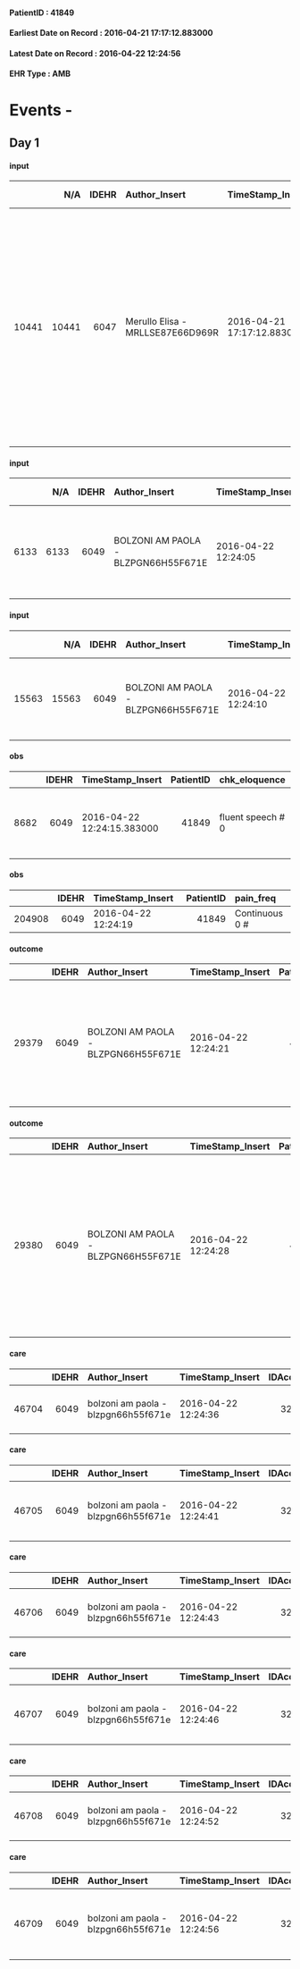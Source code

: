 
#### PatientID : 41849
#### Earliest Date on Record : 2016-04-21 17:17:12.883000
#### Latest Date on Record : 2016-04-22 12:24:56
#### EHR Type : AMB

# Events - 

## Day 1

#### input
|       |    N/A |   IDEHR | Author_Insert                    | TimeStamp_Insert           | EHRType   |   PatientID |   IDDigitalSignDocument | persone_vicine   |   Unnamed: 0_x.1 |   IDANAMNESI_SOCIALE | Patient   | FamigliaAltro   | Paziente_T   | FamigliaAltro_T   |   Non_Rilevabile_x.1 | Note_Non_Rilevabile_x.1   | opt_Problemi   | Note_I                                                                                                                | ds_note_timori                                                                                                                                                | chk_contr_sintomi   | opt_paziente_a   | opt_famiglia_a   | opt_adeguatezza   | ds_note_ad                                                                                                           | opt_paziente_solo   | ds_note_con                                                                                                                         | opt_presente_assente   | Presenza_minori   | Caregiver_principale   | opt_capacita         | ds_familiari_coinv   | opt_necessario   | opt_presente   | opt_risorse_ec   | opt_paziente_psi   | opt_Ins_vol   | ds_note_prio                                                                                                                                                                                                                            | opt_paziente_ad   | opt_caregiver_ad   | opt_esenzione   | opt_inv_civile   |   ds_codice_es | Needs     | Domestic partnership   | Fragility                    | opt_disponibilita_f   | opt_indennita_acc   | opt_legge   | opt_famiglia_psi   | opt_disponibilit_paz   |
|------:|-------:|--------:|:---------------------------------|:---------------------------|:----------|------------:|------------------------:|:-----------------|-----------------:|---------------------:|:----------|:----------------|:-------------|:------------------|---------------------:|:--------------------------|:---------------|:----------------------------------------------------------------------------------------------------------------------|:--------------------------------------------------------------------------------------------------------------------------------------------------------------|:--------------------|:-----------------|:-----------------|:------------------|:---------------------------------------------------------------------------------------------------------------------|:--------------------|:------------------------------------------------------------------------------------------------------------------------------------|:-----------------------|:------------------|:-----------------------|:---------------------|:---------------------|:-----------------|:---------------|:-----------------|:-------------------|:--------------|:----------------------------------------------------------------------------------------------------------------------------------------------------------------------------------------------------------------------------------------|:------------------|:-------------------|:----------------|:-----------------|---------------:|:----------|:-----------------------|:-----------------------------|:----------------------|:--------------------|:------------|:-------------------|:-----------------------|
| 10441 |  10441 |    6047 | Merullo Elisa - MRLLSE87E66D969R | 2016-04-21 17:17:12.883000 | AMB       |       41849 |                  342694 | N/A              |             3094 |                 1999 | Si#1      | Si#1            | Parziale#2   | Si#1              |                    0 | NR                        | No#0           | La pz informata di tutta la diagnosi compresa la progressione di malattia. Coniuge informato della prognosi infausta. | Il coniuge √® molto spaventato nella gestione dell'assistenza: mi ha manifestato problema soprattutto per la notte, teme di non sentire stare male la coniuge | controllo sintomi#0 | Indefinite#2     | Congruenti#1     | Da valutare#2     | Il coniuge gestisce da solo l'assistenza con l'aiuto sporadico del figlio. Non √® presente rete familiare o amicale. | No#0                | La pz vive con il coniuge che gestisce l'intera assistenza. Presente un figlio che vive fuori casa; figlio presente sporadicamente. | Presente#1             | No#0              | spouse                 | Non incrementabile#2 | son                  | Si#1             | No#0           | Adeguate#1       | No#0               | No#0          | Il bisogno espresso √® a livello clinico assistenziale. Spiegato il senso della nostra assistenza ed il setting domiciliare. Coniuge in difficolt√† e spaventato nella gestione. Ha richiesto ricovero in hospice all'INT ma in attesa. | Parziale#1        | Totale#2           | Si#1            | No#0             |             48 | Clinici#0 | Coniuge/Convivente#0   | sovraccarico assistenziale#4 | Da verificare#2       | No#0                | No#0        | S√¨#1              | Da verificare#2        |

#### input
|      |    N/A |   IDEHR | Author_Insert                       | TimeStamp_Insert    |   IDAccess | EHRType   |   PatientID |   IDDigitalSignDocument | persone_vicine   |   Unnamed: 0_y |   IDANAMNESI_MED |   Non_Rilevabile_y | Note_Non_Rilevabile_y   | diagnosis                                                                                                                              |
|-----:|-------:|--------:|:------------------------------------|:--------------------|-----------:|:----------|------------:|------------------------:|:-----------------|---------------:|-----------------:|-------------------:|:------------------------|:---------------------------------------------------------------------------------------------------------------------------------------|
| 6133 |   6133 |    6049 | BOLZONI AM PAOLA - BLZPGN66H55F671E | 2016-04-22 12:24:05 |      32448 | AMB       |       41849 |                  343537 | N/A              |           5213 |             4116 |                  0 | NR                      | Carcinoma endometriale operato IV stadio (MTS polmonari, epatiche, schelettriche, midollari, linfonodali sovra e sottodiaframmatiche). |

#### input
|       |    N/A |   IDEHR | Author_Insert                       | TimeStamp_Insert    |   IDAccess | EHRType   |   PatientID |   IDDigitalSignDocument | persone_vicine   |   Unnamed: 0_y.1 |   IDDIAGNOSI_ICD |   Non_Rilevabile_y.1 | Note_Non_Rilevabile_y.1   | I_ICD                                                                     | II_ICD                                                                         | III_ICD                                          | IV_ICD                                                       | V_ICD                                                                              | VI_ICD                                                                               | I_Anno   | I_Mese   |
|------:|-------:|--------:|:------------------------------------|:--------------------|-----------:|:----------|------------:|------------------------:|:-----------------|-----------------:|-----------------:|---------------------:|:--------------------------|:--------------------------------------------------------------------------|:-------------------------------------------------------------------------------|:-------------------------------------------------|:-------------------------------------------------------------|:-----------------------------------------------------------------------------------|:-------------------------------------------------------------------------------------|:---------|:---------|
| 15563 |  15563 |    6049 | BOLZONI AM PAOLA - BLZPGN66H55F671E | 2016-04-22 12:24:10 |      32448 | AMB       |       41849 |                  343538 | N/A              |             1124 |             1124 |                    0 | NR                        | 1828 - Tumori maligni di altre specificate sedi del corpo dell'utero#2718 | 1977 - Tumori maligni secondari del fegato - specificati come metastatici#2155 | 1970 - Tumori maligni secondari del polmone#2148 | 1985 - Tumori maligni secondari di osso e midollo osseo#2162 | 1961 - Tumori maligni secondari e non specificati dei linfonodi intratoracici#2141 | 1962 - Tumori maligni secondari e non specificati dei linfonodi intraaddominali#2142 | 2015#55  | 11#11    |

#### obs
|      |   IDEHR | TimeStamp_Insert           |   PatientID | chk_eloquence     | asthenia   | dyspnoea   | body_temp    | agitation_behavior_freq   | mood                                                                        | cognitive_state   |
|-----:|--------:|:---------------------------|------------:|:------------------|:-----------|:-----------|:-------------|:--------------------------|:----------------------------------------------------------------------------|:------------------|
| 8682 |    6049 | 2016-04-22 12:24:15.383000 |       41849 | fluent speech # 0 | Severe # 3 | No # 0     | Apyrexia # 0 | quiet # 0                 | Closing itself # 01; # 02 disappointment, demoralization # 03; sadness # 11 | Polished # 2      |

#### obs
|        |   IDEHR | TimeStamp_Insert    |   PatientID | pain_freq      |
|-------:|--------:|:--------------------|------------:|:---------------|
| 204908 |    6049 | 2016-04-22 12:24:19 |       41849 | Continuous 0 # |

#### outcome
|       |   IDEHR | Author_Insert                       | TimeStamp_Insert    |   PatientID |   IDDigitalSignDocument |   IDPAI_VIDAS | opt_problem                                                            |   opt_problem_num | opt_obiettivo                                               |   opt_obiettivo_num | opt_stato_problema   |   opt_stato_problema_num | opt_interventi                                                                                                          |   opt_interventi_num |
|------:|--------:|:------------------------------------|:--------------------|------------:|------------------------:|--------------:|:-----------------------------------------------------------------------|------------------:|:------------------------------------------------------------|--------------------:|:---------------------|-------------------------:|:------------------------------------------------------------------------------------------------------------------------|---------------------:|
| 29379 |    6049 | BOLZONI AM PAOLA - BLZPGN66H55F671E | 2016-04-22 12:24:21 |       41849 |                  343541 |         31436 | Alteration of comfort associated with chronic pain and / or acute # 29 |                 2 | The patient riferir√ † ¬ † a satisfactory pain control # 56 |                   1 | Open Problem # 1     |                        1 | Counseling - Sharing with the caregiver the therapeutic path # 445; Implementing the PAI - Therapeutic adjustment # 441 |                    2 |

#### outcome
|       |   IDEHR | Author_Insert                       | TimeStamp_Insert    |   PatientID |   IDDigitalSignDocument |   IDPAI_VIDAS | opt_problem                                                |   opt_problem_num | opt_obiettivo                                                |   opt_obiettivo_num | opt_stato_problema   |   opt_stato_problema_num | opt_interventi                                                                                                                                                                                 |   opt_interventi_num |
|------:|--------:|:------------------------------------|:--------------------|------------:|------------------------:|--------------:|:-----------------------------------------------------------|------------------:|:-------------------------------------------------------------|--------------------:|:---------------------|-------------------------:|:-----------------------------------------------------------------------------------------------------------------------------------------------------------------------------------------------|---------------------:|
| 29380 |    6049 | BOLZONI AM PAOLA - BLZPGN66H55F671E | 2016-04-22 12:24:28 |       41849 |                  343542 |         31437 | Impaired mobility † / limitation of physical movement # 27 |                 1 | The patient manterr√ † ¬ † ¬ † † mobilit√ the remaining # 49 |                   2 | Open Problem # 1     |                        1 | Educational - Teach the patient alternative movements # 370; PAI Implementation - Evaluate given mobility † # 368; PAI Implementation - Help the patient favoring its remaining capacity # 369 |                    1 |

#### care
|       |   IDEHR | Author_Insert                       | TimeStamp_Insert    |   IDAccess | EHRType   |   PatientID |   IDTERAPIE_OUTPAT_VIDAS | ds_dose   | opt_via_di_somm        | ds_ora       | dt_data_inizio      |   opt_pregressa |   opt_somm_terapia |   opt_estemporanea |   opt_termina |   opt_somm_in_pompa | opt_farmaco                                | Note_al_bisogno   |
|------:|--------:|:------------------------------------|:--------------------|-----------:|:----------|------------:|-------------------------:|:----------|:-----------------------|:-------------|:--------------------|----------------:|-------------------:|-------------------:|--------------:|--------------------:|:-------------------------------------------|:------------------|
| 46704 |    6049 | bolzoni am paola - blzpgn66h55f671e | 2016-04-22 12:24:36 |      32448 | amb       |       41849 |                    24302 | 1 fl      | subcutaneously # 3 = 3 | at need # 24 | 2016-04-22 00:00:00 |               0 |                  0 |                  0 |             0 |                   0 | tramadol (contramal 100 mg 2 ml fl) # 1687 | if pain           |

#### care
|       |   IDEHR | Author_Insert                       | TimeStamp_Insert    |   IDAccess | EHRType   |   PatientID |   IDTERAPIE_OUTPAT_VIDAS | ds_dose   | opt_via_di_somm   | ds_ora   | dt_data_inizio      |   opt_pregressa |   opt_somm_terapia |   opt_estemporanea |   opt_termina |   opt_somm_in_pompa | opt_farmaco                                 |
|------:|--------:|:------------------------------------|:--------------------|-----------:|:----------|------------:|-------------------------:|:----------|:------------------|:---------|:--------------------|----------------:|-------------------:|-------------------:|--------------:|--------------------:|:--------------------------------------------|
| 46705 |    6049 | bolzoni am paola - blzpgn66h55f671e | 2016-04-22 12:24:41 |      32448 | amb       |       41849 |                    24303 | 1 cp      | oral # 0 = 0      | 08 # 8   | 2016-04-22 00:00:00 |               0 |                  0 |                  0 |             0 |                   0 | omeprazole (omeprazole 20 mg tablets) # 960 |

#### care
|       |   IDEHR | Author_Insert                       | TimeStamp_Insert    |   IDAccess | EHRType   |   PatientID |   IDTERAPIE_OUTPAT_VIDAS | ds_dose   | opt_via_di_somm        | ds_ora       | dt_data_inizio      |   opt_pregressa |   opt_somm_terapia |   opt_estemporanea |   opt_termina |   opt_somm_in_pompa | opt_farmaco                                                  | Note_al_bisogno       |
|------:|--------:|:------------------------------------|:--------------------|-----------:|:----------|------------:|-------------------------:|:----------|:-----------------------|:-------------|:--------------------|----------------:|-------------------:|-------------------:|--------------:|--------------------:|:-------------------------------------------------------------|:----------------------|
| 46706 |    6049 | bolzoni am paola - blzpgn66h55f671e | 2016-04-22 12:24:43 |      32448 | amb       |       41849 |                    24304 | 1 fl      | subcutaneously # 3 = 3 | at need # 24 | 2016-04-22 00:00:00 |               0 |                  0 |                  0 |             0 |                   0 | metoclopramide hydrochloride (plasil 10 mg / 2 ml fl) # 1002 | if nausea or vomiting |

#### care
|       |   IDEHR | Author_Insert                       | TimeStamp_Insert    |   IDAccess | EHRType   |   PatientID |   IDTERAPIE_OUTPAT_VIDAS | ds_dose   | opt_via_di_somm   | ds_ora       | dt_data_inizio      |   opt_pregressa |   opt_somm_terapia |   opt_estemporanea |   opt_termina |   opt_somm_in_pompa | opt_farmaco                                                     | Note_al_bisogno   |
|------:|--------:|:------------------------------------|:--------------------|-----------:|:----------|------------:|-------------------------:|:----------|:------------------|:-------------|:--------------------|----------------:|-------------------:|-------------------:|--------------:|--------------------:|:----------------------------------------------------------------|:------------------|
| 46707 |    6049 | bolzoni am paola - blzpgn66h55f671e | 2016-04-22 12:24:46 |      32448 | amb       |       41849 |                    24305 | 1 tbsp    | oral # 0 = 0      | at need # 24 | 2016-04-22 00:00:00 |               0 |                  0 |                  0 |             0 |                   0 | metoclopramide hydrochloride (plasil 10 mg / 10 ml scir) # 1001 | if nausea         |

#### care
|       |   IDEHR | Author_Insert                       | TimeStamp_Insert    |   IDAccess | EHRType   |   PatientID |   IDTERAPIE_OUTPAT_VIDAS | ds_dose   | opt_via_di_somm        | ds_ora   | dt_data_inizio      |   opt_pregressa |   opt_somm_terapia |   opt_estemporanea |   opt_termina |   opt_somm_in_pompa | opt_farmaco                          |
|------:|--------:|:------------------------------------|:--------------------|-----------:|:----------|------------:|-------------------------:|:----------|:-----------------------|:---------|:--------------------|----------------:|-------------------:|-------------------:|--------------:|--------------------:|:-------------------------------------|
| 46708 |    6049 | bolzoni am paola - blzpgn66h55f671e | 2016-04-22 12:24:52 |      32448 | amb       |       41849 |                    24306 | 1 fl      | subcutaneously # 3 = 3 | 22 # 22  | 2016-04-22 00:00:00 |               0 |                  0 |                  0 |             0 |                   0 | delorazepam (en 1 ml 2 mg fl) # 1848 |

#### care
|       |   IDEHR | Author_Insert                       | TimeStamp_Insert    |   IDAccess | EHRType   |   PatientID |   IDTERAPIE_OUTPAT_VIDAS | ds_dose   | opt_via_di_somm   | ds_ora                        | dt_data_inizio      |   opt_pregressa |   opt_somm_terapia |   opt_estemporanea |   opt_termina |   opt_somm_in_pompa | opt_farmaco                                        | Note_al_bisogno   |
|------:|--------:|:------------------------------------|:--------------------|-----------:|:----------|------------:|-------------------------:|:----------|:------------------|:------------------------------|:--------------------|----------------:|-------------------:|-------------------:|--------------:|--------------------:|:---------------------------------------------------|:------------------|
| 46709 |    6049 | bolzoni am paola - blzpgn66h55f671e | 2016-04-22 12:24:56 |      32448 | amb       |       41849 |                    24307 | 1 cp      | oral # 0 = 0      | 08 # 8; 20 # 20; # 24 in need | 2016-04-22 00:00:00 |               0 |                  0 |                  0 |             0 |                   0 | acetaminophen (paracetamol 1000 mg tablets) # 1719 | if pain           |



